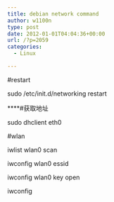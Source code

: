 ```yaml
---
title: debian network command
author: w1100n
type: post
date: 2012-01-01T04:04:36+00:00
url: /?p=2059
categories:
  - Linux

---
```

#restart

sudo /etc/init.d/networking restart

****#获取地址

sudo dhclient eth0

#wlan

iwlist wlan0 scan

iwconfig wlan0 essid

iwconfig wlan0 key open

iwconfig